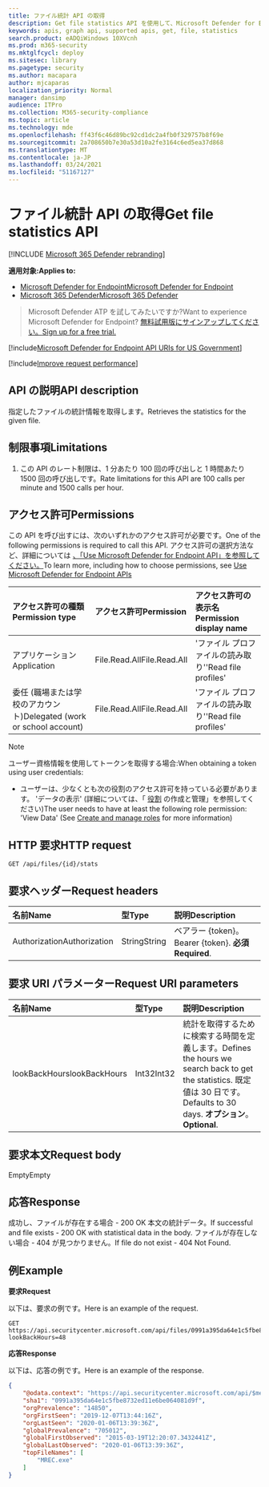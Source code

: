 ```yaml
---
title: ファイル統計 API の取得
description: Get file statistics API を使用して、Microsoft Defender for Endpoint で指定されたファイルの統計情報を取得する方法について説明します。
keywords: apis, graph api, supported apis, get, file, statistics
search.product: eADQiWindows 10XVcnh
ms.prod: m365-security
ms.mktglfcycl: deploy
ms.sitesec: library
ms.pagetype: security
ms.author: macapara
author: mjcaparas
localization_priority: Normal
manager: dansimp
audience: ITPro
ms.collection: M365-security-compliance
ms.topic: article
ms.technology: mde
ms.openlocfilehash: ff43f6c46d89bc92cd1dc2a4fb0f329757b8f69e
ms.sourcegitcommit: 2a708650b7e30a53d10a2fe3164c6ed5ea37d868
ms.translationtype: MT
ms.contentlocale: ja-JP
ms.lasthandoff: 03/24/2021
ms.locfileid: "51167127"
---
```

# <a name="get-file-statistics-api"></a><span data-ttu-id="467ac-104">ファイル統計 API の取得</span><span class="sxs-lookup"><span data-stu-id="467ac-104">Get file statistics API</span></span>

[!INCLUDE [Microsoft 365 Defender rebranding](../../includes/microsoft-defender.md)]

<span data-ttu-id="467ac-105">**適用対象:**</span><span class="sxs-lookup"><span data-stu-id="467ac-105">**Applies to:**</span></span>
- [<span data-ttu-id="467ac-106">Microsoft Defender for Endpoint</span><span class="sxs-lookup"><span data-stu-id="467ac-106">Microsoft Defender for Endpoint</span></span>](https://go.microsoft.com/fwlink/p/?linkid=2154037)
- [<span data-ttu-id="467ac-107">Microsoft 365 Defender</span><span class="sxs-lookup"><span data-stu-id="467ac-107">Microsoft 365 Defender</span></span>](https://go.microsoft.com/fwlink/?linkid=2118804)

> <span data-ttu-id="467ac-108">Microsoft Defender ATP を試してみたいですか?</span><span class="sxs-lookup"><span data-stu-id="467ac-108">Want to experience Microsoft Defender for Endpoint?</span></span> [<span data-ttu-id="467ac-109">無料試用版にサインアップしてください。</span><span class="sxs-lookup"><span data-stu-id="467ac-109">Sign up for a free trial.</span></span>](https://www.microsoft.com/microsoft-365/windows/microsoft-defender-atp?ocid=docs-wdatp-exposedapis-abovefoldlink) 

[!include[Microsoft Defender for Endpoint API URIs for US Government](../../includes/microsoft-defender-api-usgov.md)]

[!include[Improve request performance](../../includes/improve-request-performance.md)]


## <a name="api-description"></a><span data-ttu-id="467ac-110">API の説明</span><span class="sxs-lookup"><span data-stu-id="467ac-110">API description</span></span>
<span data-ttu-id="467ac-111">指定したファイルの統計情報を取得します。</span><span class="sxs-lookup"><span data-stu-id="467ac-111">Retrieves the statistics for the given file.</span></span>


## <a name="limitations"></a><span data-ttu-id="467ac-112">制限事項</span><span class="sxs-lookup"><span data-stu-id="467ac-112">Limitations</span></span>
1. <span data-ttu-id="467ac-113">この API のレート制限は、1 分あたり 100 回の呼び出しと 1 時間あたり 1500 回の呼び出しです。</span><span class="sxs-lookup"><span data-stu-id="467ac-113">Rate limitations for this API are 100 calls per minute and 1500 calls per hour.</span></span>


## <a name="permissions"></a><span data-ttu-id="467ac-114">アクセス許可</span><span class="sxs-lookup"><span data-stu-id="467ac-114">Permissions</span></span>
<span data-ttu-id="467ac-115">この API を呼び出すには、次のいずれかのアクセス許可が必要です。</span><span class="sxs-lookup"><span data-stu-id="467ac-115">One of the following permissions is required to call this API.</span></span> <span data-ttu-id="467ac-116">アクセス許可の選択方法など、詳細については [、「Use Microsoft Defender for Endpoint API」を参照してください。](apis-intro.md)</span><span class="sxs-lookup"><span data-stu-id="467ac-116">To learn more, including how to choose permissions, see [Use Microsoft Defender for Endpoint APIs](apis-intro.md)</span></span>

<span data-ttu-id="467ac-117">アクセス許可の種類</span><span class="sxs-lookup"><span data-stu-id="467ac-117">Permission type</span></span> |   <span data-ttu-id="467ac-118">アクセス許可</span><span class="sxs-lookup"><span data-stu-id="467ac-118">Permission</span></span>  |   <span data-ttu-id="467ac-119">アクセス許可の表示名</span><span class="sxs-lookup"><span data-stu-id="467ac-119">Permission display name</span></span>
:---|:---|:---
<span data-ttu-id="467ac-120">アプリケーション</span><span class="sxs-lookup"><span data-stu-id="467ac-120">Application</span></span> |   <span data-ttu-id="467ac-121">File.Read.All</span><span class="sxs-lookup"><span data-stu-id="467ac-121">File.Read.All</span></span> | <span data-ttu-id="467ac-122">'ファイル プロファイルの読み取り'</span><span class="sxs-lookup"><span data-stu-id="467ac-122">'Read file profiles'</span></span>
<span data-ttu-id="467ac-123">委任 (職場または学校のアカウント)</span><span class="sxs-lookup"><span data-stu-id="467ac-123">Delegated (work or school account)</span></span> | <span data-ttu-id="467ac-124">File.Read.All</span><span class="sxs-lookup"><span data-stu-id="467ac-124">File.Read.All</span></span> | <span data-ttu-id="467ac-125">'ファイル プロファイルの読み取り'</span><span class="sxs-lookup"><span data-stu-id="467ac-125">'Read file profiles'</span></span>

>[!Note]
> <span data-ttu-id="467ac-126">ユーザー資格情報を使用してトークンを取得する場合:</span><span class="sxs-lookup"><span data-stu-id="467ac-126">When obtaining a token using user credentials:</span></span>
>- <span data-ttu-id="467ac-127">ユーザーは、少なくとも次の役割のアクセス許可を持っている必要があります。 'データの表示' (詳細については、「 [役割](user-roles.md) の作成と管理」を参照してください)</span><span class="sxs-lookup"><span data-stu-id="467ac-127">The user needs to have at least the following role permission: 'View Data' (See [Create and manage roles](user-roles.md) for more information)</span></span>

## <a name="http-request"></a><span data-ttu-id="467ac-128">HTTP 要求</span><span class="sxs-lookup"><span data-stu-id="467ac-128">HTTP request</span></span>
```
GET /api/files/{id}/stats
```

## <a name="request-headers"></a><span data-ttu-id="467ac-129">要求ヘッダー</span><span class="sxs-lookup"><span data-stu-id="467ac-129">Request headers</span></span>

<span data-ttu-id="467ac-130">名前</span><span class="sxs-lookup"><span data-stu-id="467ac-130">Name</span></span> | <span data-ttu-id="467ac-131">型</span><span class="sxs-lookup"><span data-stu-id="467ac-131">Type</span></span> | <span data-ttu-id="467ac-132">説明</span><span class="sxs-lookup"><span data-stu-id="467ac-132">Description</span></span>
:---|:---|:---
<span data-ttu-id="467ac-133">Authorization</span><span class="sxs-lookup"><span data-stu-id="467ac-133">Authorization</span></span> | <span data-ttu-id="467ac-134">String</span><span class="sxs-lookup"><span data-stu-id="467ac-134">String</span></span> | <span data-ttu-id="467ac-135">ベアラー {token}。</span><span class="sxs-lookup"><span data-stu-id="467ac-135">Bearer {token}.</span></span> <span data-ttu-id="467ac-136">**必須**</span><span class="sxs-lookup"><span data-stu-id="467ac-136">**Required**.</span></span>

## <a name="request-uri-parameters"></a><span data-ttu-id="467ac-137">要求 URI パラメーター</span><span class="sxs-lookup"><span data-stu-id="467ac-137">Request URI parameters</span></span>

<span data-ttu-id="467ac-138">名前</span><span class="sxs-lookup"><span data-stu-id="467ac-138">Name</span></span> | <span data-ttu-id="467ac-139">型</span><span class="sxs-lookup"><span data-stu-id="467ac-139">Type</span></span> | <span data-ttu-id="467ac-140">説明</span><span class="sxs-lookup"><span data-stu-id="467ac-140">Description</span></span>
:---|:---|:---
<span data-ttu-id="467ac-141">lookBackHours</span><span class="sxs-lookup"><span data-stu-id="467ac-141">lookBackHours</span></span> | <span data-ttu-id="467ac-142">Int32</span><span class="sxs-lookup"><span data-stu-id="467ac-142">Int32</span></span> | <span data-ttu-id="467ac-143">統計を取得するために検索する時間を定義します。</span><span class="sxs-lookup"><span data-stu-id="467ac-143">Defines the hours we search back to get the statistics.</span></span> <span data-ttu-id="467ac-144">既定値は 30 日です。</span><span class="sxs-lookup"><span data-stu-id="467ac-144">Defaults to 30 days.</span></span> <span data-ttu-id="467ac-145">**オプション**。</span><span class="sxs-lookup"><span data-stu-id="467ac-145">**Optional**.</span></span>

## <a name="request-body"></a><span data-ttu-id="467ac-146">要求本文</span><span class="sxs-lookup"><span data-stu-id="467ac-146">Request body</span></span>
<span data-ttu-id="467ac-147">Empty</span><span class="sxs-lookup"><span data-stu-id="467ac-147">Empty</span></span>

## <a name="response"></a><span data-ttu-id="467ac-148">応答</span><span class="sxs-lookup"><span data-stu-id="467ac-148">Response</span></span>
<span data-ttu-id="467ac-149">成功し、ファイルが存在する場合 - 200 OK 本文の統計データ。</span><span class="sxs-lookup"><span data-stu-id="467ac-149">If successful and file exists - 200 OK with statistical data in the body.</span></span> <span data-ttu-id="467ac-150">ファイルが存在しない場合 - 404 が見つかりません。</span><span class="sxs-lookup"><span data-stu-id="467ac-150">If file do not exist - 404 Not Found.</span></span>


## <a name="example"></a><span data-ttu-id="467ac-151">例</span><span class="sxs-lookup"><span data-stu-id="467ac-151">Example</span></span>

<span data-ttu-id="467ac-152">**要求**</span><span class="sxs-lookup"><span data-stu-id="467ac-152">**Request**</span></span>

<span data-ttu-id="467ac-153">以下は、要求の例です。</span><span class="sxs-lookup"><span data-stu-id="467ac-153">Here is an example of the request.</span></span>

```http
GET https://api.securitycenter.microsoft.com/api/files/0991a395da64e1c5fbe8732ed11e6be064081d9f/stats?lookBackHours=48
```

<span data-ttu-id="467ac-154">**応答**</span><span class="sxs-lookup"><span data-stu-id="467ac-154">**Response**</span></span>

<span data-ttu-id="467ac-155">以下は、応答の例です。</span><span class="sxs-lookup"><span data-stu-id="467ac-155">Here is an example of the response.</span></span>


```json
{
    "@odata.context": "https://api.securitycenter.microsoft.com/api/$metadata#microsoft.windowsDefenderATP.api.InOrgFileStats",
    "sha1": "0991a395da64e1c5fbe8732ed11e6be064081d9f",
    "orgPrevalence": "14850",
    "orgFirstSeen": "2019-12-07T13:44:16Z",
    "orgLastSeen": "2020-01-06T13:39:36Z",
    "globalPrevalence": "705012",
    "globalFirstObserved": "2015-03-19T12:20:07.3432441Z",
    "globalLastObserved": "2020-01-06T13:39:36Z",
    "topFileNames": [
        "MREC.exe"
    ]
}

```
